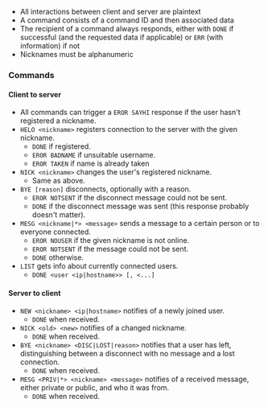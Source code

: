 - All interactions between client and server are plaintext
- A command consists of a command ID and then associated data
- The recipient of a command always responds, either with `DONE` if successful (and the requested data if applicable) or `ERR` (with information) if not
- Nicknames must be alphanumeric

### Commands

#### Client to server
- All commands can trigger a `EROR SAYHI` response if the user hasn't registered a nickname.
- `HELO <nickname>` registers connection to the server with the given nickname.
    - `DONE` if registered.
    - `EROR BADNAME` if unsuitable username.
    - `EROR TAKEN` if name is already taken
- `NICK <nickname>` changes the user's registered nickname.
    - Same as above.
- `BYE [reason]` disconnects, optionally with a reason.
    - `EROR NOTSENT` if the disconnect message could not be sent.
    - `DONE` if the disconnect message was sent (this response probably doesn't matter).
- `MESG <nickname|*> <message>` sends a message to a certain person or to everyone connected.
    - `EROR NOUSER` if the given nickname is not online.
    - `EROR NOTSENT` if the message could not be sent.
    - `DONE` otherwise.
- `LIST` gets info about currently connected users.
    - `DONE <user <ip|hostname>> [, <...]`
    
#### Server to client
- `NEW <nickname> <ip|hostname>` notifies of a newly joined user.
    - `DONE` when received.
- `NICK <old> <new>` notifies of a changed nickname.
    - `DONE` when received.
- `BYE <nickname> <DISC|LOST|reason>` notifies that a user has left, distinguishing between a disconnect with no message and a lost connection.
    - `DONE` when received.
- `MESG <PRIV|*> <nickname> <message>` notifies of a received message, either private or public, and who it was from.
    - `DONE` when received.
